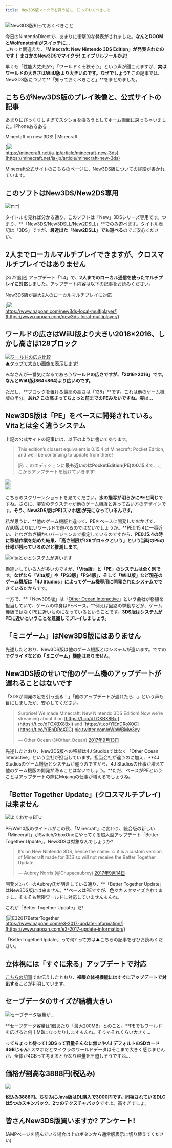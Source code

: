 ```yaml
---
title: New3DS版マイクラを買う前に、知っておくべきこと
---
```


![New3DS版知っておくべきこと](https://cdn-ak.f.st-hatena.com/images/fotolife/s/sasigume/20210208/20210208101601.png)

今日のNintendoDirectで、あまりに衝撃的な発表がされました。**なんとDOOMとWolfensteinIIがスイッチに…**  
…おっと間違えた、**「Minecraft: New Nintendo 3DS Edition」が発表されたのです！ まさかのNew3DSでマイクラ! エイプリルフールかよ!**

早くも「性能大丈夫か?」「ワールドくそ狭そう」という声が聞こえますが、**実はワールドの大きさはWiiU版より大きいのです。なぜでしょう?** この記事では、New3DS版について**「知っておくべきこと」**をまとめました。

## こちらがNew3DS版のプレイ映像と、公式サイトの記事

あまりにびっくりしすぎてスクショを撮ろうとしてホーム画面に戻っちゃいました。iPhoneあるある

Minectaft on new 3DS! | Minecraft

[![](https://cdn-ak.f.st-hatena.com/images/fotolife/s/sasigume/20210208/20210208093318.png)  
https://minecraft.net/ja-jp/article/minecraft-new-3ds](https://minecraft.net/ja-jp/article/minecraft-new-3ds)

Minecraft公式サイトのこちらのページに、New3DS版についての詳細が書かれています。

## このソフトはNew3DS/New2DS専用

![ロゴ](https://cdn-ak.f.st-hatena.com/images/fotolife/s/sasigume/20210208/20210208093321.png)

タイトルを見れば分かる通り、このソフトは「New」3DSシリーズ専用です。つまり、**「New3DS/New3DSLL/New2DSLL」**でのみ遊べます。タイトル表記は「3DS」ですが、**最近出た「New2DSLL」でも遊べる**のでご安心ください。

## 2人までローカルマルチプレイできますが、クロスマルチプレイではありません

\[3/22追記\] アップデート「1.4」で、**2人までのローカル通信を使ったマルチプレイに対応**しました。アップデート内容は以下の記事をお読みください。

New3DS版が最大2人のローカルマルチプレイに対応

[![](https://cdn-ak.f.st-hatena.com/images/fotolife/s/sasigume/20210208/20210208101739.png)  
https://www.napoan.com/new3ds-local-multiplayer/](https://www.napoan.com/new3ds-local-multiplayer/)

## ワールドの広さはWiiU版より大きい2016×2016、しかし高さは128ブロック

[![ワールドの広さ比較](https://cdn-ak.f.st-hatena.com/images/fotolife/s/sasigume/20210208/20210208102813.png)  
▲タップで大きい画像を表示します!](https://cdn-ak.f.st-hatena.com/images/fotolife/s/sasigume/20210208/20210208102813.png)

みなさんが一番気になるであろう**ワールドの広さですが、「2016×2016」です。なんとWiiU版(864×864)より広いのです。**

ただし、**ブロックを置ける最高の高さは「128」**です。これは他のゲーム機版の半分。**あれ? この高さってちょっと前までのPEみたいですね。実は…**

## New3DS版は「PE」をベースに開発されている。Vitaとは全く違うシステム

上記の公式サイトの記事には、以下のように書いてあります。

> This edition’s closest equivalent is 0.15.4 of Minecraft: Pocket Edition, and we’ll be continuing to update from there!
> 
> 訳: このエディションに**最も近いのはPocketEdition(PE)の0.15.4**で、ここからアップデートを続けていきます!

![](https://cdn-ak.f.st-hatena.com/images/fotolife/s/sasigume/20210208/20210208123033.png)  
![](https://cdn-ak.f.st-hatena.com/images/fotolife/s/sasigume/20210208/20210208122350.png)

こちらのスクリーンショットを見てください。**水の描写が明らかにPEと同じ**ですね。さらに、溶岩のテクスチャが他のゲーム機版と違って古い方のデザインです。**そう、New3DS版はPE(スマホ版)が元になっているんです。**

私が思うに、**他のゲーム機版と違って、PEをベースに開発したおかげで、WiiU版より広いワールドで遊べるのではないでしょうか。**PE0.15.4に一番近い、とわざわざ細かいバージョンまで指定しているのですから、**PE0.15.4の時に移植作業を始めた結果、「高さ制限が128ブロックという」という当時のPEの仕様が残っているのだと推測します。**

![Vitaとかとシステムが違います](https://cdn-ak.f.st-hatena.com/images/fotolife/s/sasigume/20210208/20210208093330.png)

勘違いしている人が多いのですが、**「Vita版」と「PE」のシステムは全く別です。**なぜなら**「Vita版」や「PS3版」「PS4版」、そして「WiiU版」など現在のゲーム機版は「4J Studios」によってゲーム機専用に開発されたシステムでできている**だからです。

一方で、**「New3DS版」は「[Other Ocean Interactive](http://www.otherocean.com/)」という会社が移植を担当していて、ゲームの中身はPEベース。**例えば回路の挙動などが、ゲーム機版ではなくPEに近いものになっているということです。**3DS版はシステムがPEに近いということを意識してプレイしましょう。**

## 「ミニゲーム」はNew3DS版にはありません

先述したとおり、New3DS版は他のゲーム機版とはシステムが違います。ですので**グライドなどの「ミニゲーム」機能はありません。**

## New3DS版のせいで他のゲーム機のアップデートが遅れることはないです

「3DSが開発の足を引っ張る！」「他のアップデートが遅れたら…」という声も目にしましたが、安心してください。

> Surprise! We made Minecraft: New Nintendo 3DS Edition! Now we’re streaming about it on [https://t.co/dTCXBX8Bxi](https://t.co/dTCXBX8Bxi) and [https://t.co/YlEnDRoX0C](https://t.co/YlEnDRoX0C) [pic.twitter.com/nWbWBMw3ey](https://t.co/nWbWBMw3ey)
> 
> — Other Ocean (@Other\_Ocean) [2017年9月13日](https://twitter.com/Other_Ocean/status/908103007237234689)

先述したとおり、New3DS版への移植は4J Studiosではなく「Other Ocean Interactive」という会社が担当しています。担当会社が違うのに加え、**4J Studiosのゲーム機版とシステムが違うのですから、4J Studiosの仕事が増えて他のゲーム機版の開発が滞ることはないでしょう。**ただ、ベースがPEということはアップデートの際にMojangの仕事が増えるでしょうね。

## 「Better Together Update」(クロスマルチプレイ)は来ません

![よくわかるBTU](https://cdn-ak.f.st-hatena.com/images/fotolife/s/sasigume/20210208/20210208091112.png)

PE/Win10版のタイトルがこの秋、「Minecraft」に変わり、統合版の新しい「Minecraft」がSwitch/XboxOneにやってくる超大型アップデート「Better Together Update」。New3DSは対象なんでしょうか?

> It’s on New Nintendo 3DS, hence the name. ☺️ it is a custom version of Minecraft made for 3DS so will not receive the Better Together Update
> 
> — Aubrey Norris (@Chupacaubrey) [2017年9月14日](https://twitter.com/Chupacaubrey/status/908231250803957760)

開発メンバーのAubrey氏が明言している通り、**「Better Together Update」はNew3DS版には来ません。**ベースはPEですが、色々カスタマイズされてますし、そもそも無限ワールドに対応していませんもんね。

これが「Better Together Update」だ!

[![E32017BetterTogether](https://cdn-ak.f.st-hatena.com/images/fotolife/s/sasigume/20210208/20210208110356.png)  
https://www.napoan.com/e3-2017-update-information/](https://www.napoan.com/e3-2017-update-information/)

「BetterTogetherUpdate」って何? って方は▲こちらの記事をぜひお読みください。

## 立体視には「すぐに来る」アップデートで対応

[こちらの記事](https://exr-nap.sakura.ne.jp/www.napoan.com/new3ds-3d-update-soon/)でお伝えしたとおり、**裸眼立体視機能にはすぐにアップデートで対応する**ことが判明しています。

## セーブデータのサイズが結構大きい

![セーブデータ容量が...](https://cdn-ak.f.st-hatena.com/images/fotolife/s/sasigume/20210208/20210208093326.png)

**セーブデータ容量は1個あたり「最大200MB」とのこと。**PEでもワールドを広げると何十MBになったりしますもんね。そりゃそれくらい大きく…

っ**てちょっと待って! 3DSって容量そんなに無いやん! デフォルトのSDカード4GBじゃん!** スマホだとマイクラのワールドデータはそこまで大きく感じませんが、全体が4GBって考えるとかなり容量を圧迫しそうですね…

## 価格が割高な3888円(税込み)

![](https://cdn-ak.f.st-hatena.com/images/fotolife/s/sasigume/20210208/20210208093333.png)

**税込み3888円。ちなみにJava版はDL購入で3000円です。**同梱されているDLCは**5つのスキンパック、2つのテクスチャパック**ですよ。高すぎでしょ。

## 皆さんNew3DS版買いますか? アンケート!

(AMPページを読んでいる場合は上のボタンから通常版表示に切り替えてください)
